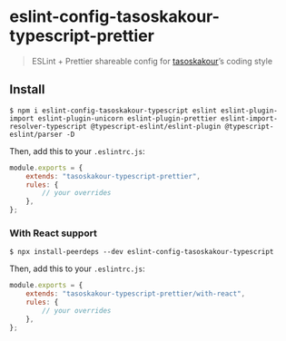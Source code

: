 # eslint-config-tasoskakour-typescript-prettier

> ESLint + Prettier shareable config for [tasoskakour](https://tasoskakour.com)’s coding style

## Install

```console
$ npm i eslint-config-tasoskakour-typescript eslint eslint-plugin-import eslint-plugin-unicorn eslint-plugin-prettier eslint-import-resolver-typescript @typescript-eslint/eslint-plugin @typescript-eslint/parser -D
```

Then, add this to your `.eslintrc.js`:

```js
module.exports = {
	extends: "tasoskakour-typescript-prettier",
	rules: {
		// your overrides
	},
};
```

### With React support

```console
$ npx install-peerdeps --dev eslint-config-tasoskakour-typescript
```

Then, add this to your `.eslintrc.js`:

```js
module.exports = {
	extends: "tasoskakour-typescript-prettier/with-react",
	rules: {
		// your overrides
	},
};
```
